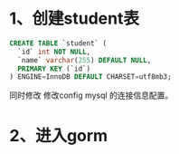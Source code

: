 # 1、创建student表

```sql
CREATE TABLE `student` (
  `id` int NOT NULL,
  `name` varchar(255) DEFAULT NULL,
  PRIMARY KEY (`id`)
) ENGINE=InnoDB DEFAULT CHARSET=utf8mb3;


```
同时修改 修改config mysql 的连接信息配置。
# 2、进入gorm
